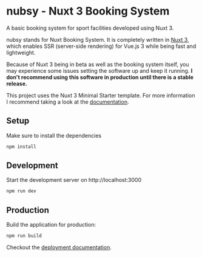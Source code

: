 # nubsy - Nuxt 3 Booking System
A basic booking system for sport facilities developed using Nuxt 3. 

nubsy stands for Nuxt Booking System. It is completely written in [Nuxt 3](https://v3.nuxtjs.org),
which enables SSR (server-side rendering) for Vue.js 3 while being fast and lightweight.

Because of Nuxt 3 being in beta as well as the booking system itself, you may
experience some issues setting the software up and keep it running.
**I don't recommend using this software in production until there is a
stable release.**

This project uses the Nuxt 3 Minimal Starter template. For more information
I recommend taking a look at the [documentation](https://v3.nuxtjs.org).

## Setup

Make sure to install the dependencies
```bash
npm install
```

## Development

Start the development server on http://localhost:3000

```bash
npm run dev
```

## Production

Build the application for production:

```bash
npm run build
```

Checkout the [deployment documentation](https://v3.nuxtjs.org/docs/deployment).
